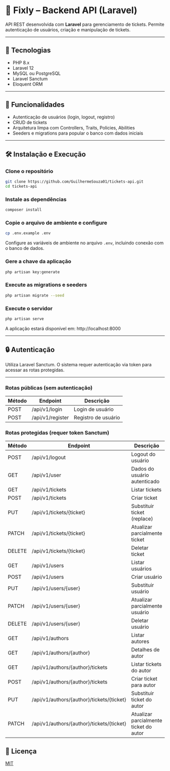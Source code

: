 # 🎫 Fixly – Backend API (Laravel)

API REST desenvolvida com **Laravel** para gerenciamento de tickets. Permite autenticação de usuários, criação e manipulação de tickets.

---

## 🧰 Tecnologias

- PHP 8.x
- Laravel 12
- MySQL ou PostgreSQL
- Laravel Sanctum
- Eloquent ORM

---

## 🚀 Funcionalidades

- Autenticação de usuários (login, logout, registro)
- CRUD de tickets
- Arquitetura limpa com Controllers, Traits, Policies, Abilities
- Seeders e migrations para popular o banco com dados iniciais

---

## 🛠️ Instalação e Execução

### Clone o repositório

```bash
git clone https://github.com/GuilhermeSouza01/tickets-api.git
cd tickets-api
```

### Instale as dependências

```bash
composer install
```

### Copie o arquivo de ambiente e configure

```bash
cp .env.example .env
```

Configure as variáveis de ambiente no arquivo `.env`, incluindo conexão com o banco de dados.

### Gere a chave da aplicação

```bash
php artisan key:generate
```

### Execute as migrations e seeders

```bash
php artisan migrate --seed
```

### Execute o servidor

```bash
php artisan serve
```

A aplicação estará disponível em: http://localhost:8000

---

## 🔒 Autenticação

Utiliza Laravel Sanctum. O sistema requer autenticação via token para acessar as rotas protegidas.

---

### Rotas públicas (sem autenticação)

| Método | Endpoint       | Descrição            |
|--------|----------------|----------------------|
| POST   | /api/v1/login  | Login de usuário     |
| POST   | /api/v1/register | Registro de usuário  |

### Rotas protegidas (requer token Sanctum)

| Método  | Endpoint                          | Descrição                         |
|---------|---------------------------------|----------------------------------|
| POST    | /api/v1/logout                  | Logout do usuário                |
| GET     | /api/v1/user                    | Dados do usuário autenticado    |
| GET     | /api/v1/tickets                 | Listar tickets                  |
| POST    | /api/v1/tickets                 | Criar ticket                   |
| PUT     | /api/v1/tickets/{ticket}        | Substituir ticket (replace)     |
| PATCH   | /api/v1/tickets/{ticket}        | Atualizar parcialmente ticket   |
| DELETE  | /api/v1/tickets/{ticket}        | Deletar ticket                  |
| GET     | /api/v1/users                   | Listar usuários                 |
| POST    | /api/v1/users                   | Criar usuário                  |
| PUT     | /api/v1/users/{user}             | Substituir usuário              |
| PATCH   | /api/v1/users/{user}             | Atualizar parcialmente usuário  |
| DELETE  | /api/v1/users/{user}             | Deletar usuário                 |
| GET     | /api/v1/authors                 | Listar autores                 |
| GET     | /api/v1/authors/{author}        | Detalhes de autor              |
| GET     | /api/v1/authors/{author}/tickets | Listar tickets do autor       |
| POST    | /api/v1/authors/{author}/tickets | Criar ticket para autor       |
| PUT     | /api/v1/authors/{author}/tickets/{ticket} | Substituir ticket do autor  |
| PATCH   | /api/v1/authors/{author}/tickets/{ticket} | Atualizar parcialmente ticket do autor |



## 📄 Licença

[MIT](LICENSE)
